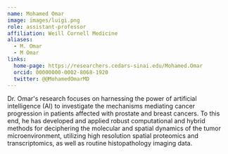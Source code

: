 ```yaml
---
name: Mohamed Omar
image: images/luigi.png
role: assistant-professor
affiliation: Weill Cornell Medicine
aliases:
  - M. Omar
  - M Omar
links:
  home-page: https://researchers.cedars-sinai.edu/Mohamed.Omar
  orcid: 00000000-0002-8068-1920
  twitter: @@MohamedOmarMD
---
```


Dr. Omar's research focuses on harnessing the power of artificial intelligence (AI) to investigate the mechanisms mediating cancer progression in patients affected with prostate and breast cancers. To this end, he has developed and applied robust computational and hybrid methods for deciphering the molecular and spatial dynamics of the tumor microenvironment, utilizing high resolution spatial proteomics and transcriptomics, as well as routine histopathology imaging data. 

